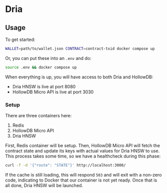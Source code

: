 # Dria

## Usage

To get started:

```sh
WALLET=path/to/wallet.json CONTRACT=contract-txid docker compose up
```

Or, you can put these into an `.env` and do:

```sh
source .env && docker compose up
```

When everything is up, you will have access to both Dria and HollowDB:

- Dria HNSW is live at port 8080
- HollowDB Micro API is live at port 3030

### Setup

There are three containers here:

1. Redis
2. HollowDB Micro API
3. Dria HNSW

First, Redis container will be setup. Then, HollowDB Micro API will fetch the contract state and update its keys with actual values for Dria HNSW to use. This process takes some time, so we have a healthcheck during this phase:

```sh
curl -f -d '{"route": "STATE"}' http://localhost:3000/
```

If the cache is still loading, this will respond `503` and will exit with a non-zero code, indicating to Docker that our container is not yet ready. Once that is all done, Dria HNSW will be launched.
